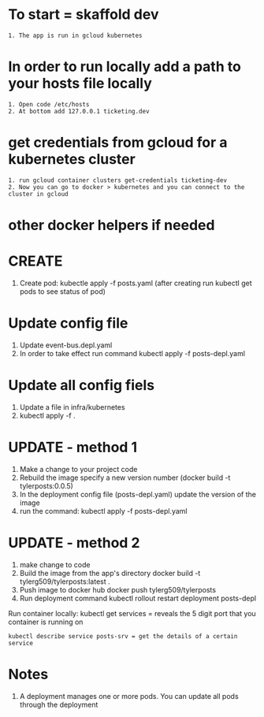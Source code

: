 # To start = skaffold dev   
    1. The app is run in gcloud kubernetes
# In order to run locally add a path to your hosts file locally
    1. Open code /etc/hosts
    2. At bottom add 127.0.0.1 ticketing.dev
    
# get credentials from gcloud for a kubernetes cluster
    1. run gcloud container clusters get-credentials ticketing-dev 
    2. Now you can go to docker > kubernetes and you can connect to the cluster in gcloud



# other docker helpers if needed
# CREATE
1. Create pod: kubectle apply -f posts.yaml (after creating run kubectl get pods to see status of pod)

# Update config file
1. Update event-bus.depl.yaml
2. In order to take effect run command kubectl apply -f posts-depl.yaml

# Update all config fiels
1. Update a file in infra/kubernetes
2. kubectl apply -f .

# UPDATE - method 1
1. Make a change to your project code
2. Rebuild the image specify a new version number (docker build -t tylerposts:0.0.5)
3. In the deployment config file (posts-depl.yaml) update the version of the image
4. run the command: kubectl apply -f posts-depl.yaml

# UPDATE - method 2
1. make change to code
2. Build the image from the app's directory
    docker build -t tylerg509/tylerposts:latest .  
3. Push image to docker hub
    docker push tylerg509/tylerposts   
4. Run deployment command
    kubectl rollout restart deployment posts-depl

Run container locally:
    kubectl get services = reveals the 5 digit port that you container is running on

    kubectl describe service posts-srv = get the details of a certain service

    

# Notes
1. A deployment manages one or more pods. You can update all pods through the deployment


